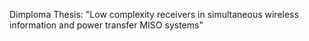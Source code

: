 Dimploma Thesis: "Low complexity receivers in simultaneous wireless information and power transfer MISO systems"
